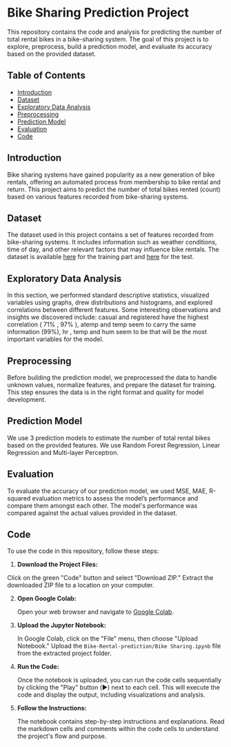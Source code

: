 # Bike Sharing Prediction Project

This repository contains the code and analysis for predicting the number of total rental bikes in a bike-sharing system. The goal of this project is to explore, preprocess, build a prediction model, and evaluate its accuracy based on the provided dataset.

## Table of Contents

- [Introduction](#introduction)
- [Dataset](#dataset)
- [Exploratory Data Analysis](#exploratory-data-analysis)
- [Preprocessing](#preprocessing)
- [Prediction Model](#prediction-model)
- [Evaluation](#evaluation)
- [Code](#usage)

## Introduction

Bike sharing systems have gained popularity as a new generation of bike rentals, offering an automated process from membership to bike rental and return. This project aims to predict the number of total bikes rented (count) based on various features recorded from bike-sharing systems.

## Dataset

The dataset used in this project contains a set of features recorded from bike-sharing systems. It includes information such as weather conditions, time of day, and other relevant factors that may influence bike rentals. The dataset is available [here](https://github.com/AriolaLeka/Bike-Rental-Prediction/blob/main/hour-Train.csv) for the training part and [here](https://github.com/AriolaLeka/Bike-Rental-Prediction/blob/main/hour-Test.csv) for the test.

## Exploratory Data Analysis

In this section, we performed standard descriptive statistics, visualized variables using graphs, drew distributions and histograms, and explored correlations between different features. Some interesting observations and insights we discovered include:  casual and registered have the highest correlation ( 71% , 97% ), atemp and temp seem to carry the same information (99%), hr , temp and hum seem to be that will be the most important variables for the model. 

## Preprocessing

Before building the prediction model, we preprocessed the data to handle unknown values, normalize features, and prepare the dataset for training. This step ensures the data is in the right format and quality for model development.

## Prediction Model

We use 3 prediction models to estimate the number of total rental bikes based on the provided features. We use Random Forest Regression, Linear Regression and Multi-layer Perceptron.

## Evaluation

To evaluate the accuracy of our prediction model, we used MSE, MAE, R-squared evaluation metrics to assess the model’s performance and compare them amongst each other. The model's performance was compared against the actual values provided in the dataset.

## Code 

To use the code in this repository, follow these steps:

1. **Download the Project Files:**

Click on the green "Code" button and select "Download ZIP." Extract the downloaded ZIP file to a location on your computer.

2. **Open Google Colab:**

   Open your web browser and navigate to [Google Colab](https://colab.research.google.com/).

3. **Upload the Jupyter Notebook:**

   In Google Colab, click on the "File" menu, then choose "Upload Notebook." Upload the `Bike-Rental-prediction/Bike Sharing.ipynb` file from the extracted project folder.

4. **Run the Code:**

   Once the notebook is uploaded, you can run the code cells sequentially by clicking the "Play" button (▶️) next to each cell. This will execute the code and display the output, including visualizations and analysis.

5. **Follow the Instructions:**

   The notebook contains step-by-step instructions and explanations. Read the markdown cells and comments within the code cells to understand the project's flow and purpose.
